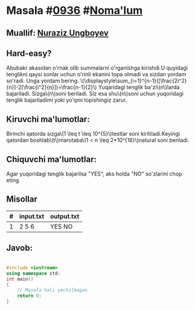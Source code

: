 
<h1>Masala #<a href="https://robocontest.uz/tasks/0936">0936</a> #<a href="https://robocontest.uz/tasks?category=1">Noma'lum</a></h1>
<h2> Muallif: <a href="https://robocontest.uz/profile/nuraziz_imo">Nuraziz Ungboyev</a></h2>
<h2>Hard-easy?</h2>
<p>Abubakr akasidan o'rnak olib summalarni o'rganishga kirishdi.U quyidagi tenglikni qaysi sonlar uchun o'rinli ekanini topa olmadi va sizdan yordam so'radi. Unga yordam bering.
\(\displaystyle\sum_{i=1}^{n-1}([\frac{2i^2}{n}]-2[\frac{i^2}{n}])=\frac{n-1}{2}\)
Yuqaridagi tenglik ba'zi\(n\)larda bajariladi. Sizga\(n\)soni beriladi. Siz esa shu\(n\)soni uchun yuqoridagi tenglik bajariladimi yoki yo'qmi topishingiz zarur.</p>
<h2>Kiruvchi ma'lumotlar:</h2>
<p>Birinchi qatorda sizga\(1 \leq t \leq 10^{5}\)testlar soni kiritiladi.Keyingi qatordan boshlab\(t\)marotaba\(1 < n \leq 2*10^{18}\)natural soni beriladi.</p>
<h2>Chiquvchi ma'lumotlar:</h2>
<p>Agar yuqoridagi tenglik bajarilsa "YES", aks holda "NO" so'zlarini chop eting.</p>
<h2>Misollar</h2>
<table>
    <thead>
        <tr>
            <th>#</th>
            <th>input.txt</th>
            <th>output.txt</th>
        </tr>
    </thead>
    <tbody>
            <tr>
                <td>1</td>
                <td>2
5
6</td>
                <td>YES
NO</td>
            </tr>
    </tbody>
    </table>
    
<h2>Javob:</h2>

######
```cpp
#include <iostream>
using namespace std;
int main()
{
    // Masala hali yechilmagan
    return 0;
}
```
